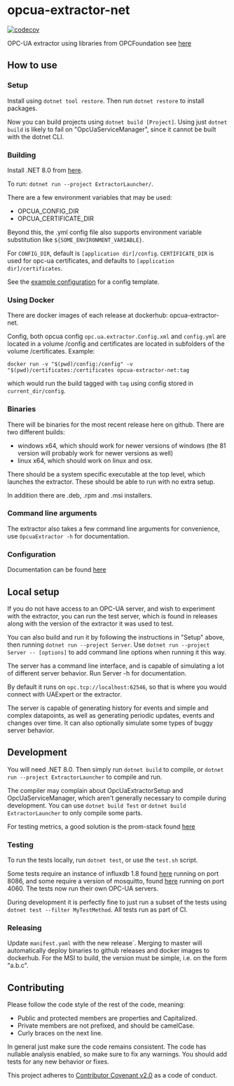 # opcua-extractor-net
[![codecov](https://codecov.io/gh/cognitedata/opcua-extractor-net/branch/master/graph/badge.svg?token=SS8CBL93bW)](https://codecov.io/gh/cognitedata/opcua-extractor-net)

OPC-UA extractor using libraries from OPCFoundation see [here](https://github.com/OPCFoundation/UA-.NETStandard)

## How to use

### Setup

Install using `dotnet tool restore`. Then run `dotnet restore` to install packages.

Now you can build projects using `dotnet build [Project]`. Using just `dotnet build` is likely to fail on "OpcUaServiceManager", since it cannot be built
with the dotnet CLI.

### Building

Install .NET 8.0 from [here](https://dotnet.microsoft.com/download).

To run:
`dotnet run --project ExtractorLauncher/`.

There are a few environment variables that may be used:

- OPCUA_CONFIG_DIR
- OPCUA_CERTIFICATE_DIR

Beyond this, the .yml config file also supports environment variable substitution like `${SOME_ENVIRONMENT_VARIABLE}`.

For `CONFIG_DIR`, default is `[application dir]/config`. `CERTIFICATE_DIR` is used for opc-ua certificates, and defaults to `[application dir]/certificates`.

See the [example configuration](config/config.example.yml) for a config template.

### Using Docker

There are docker images of each release at dockerhub: opcua-extractor-net.

Config, both opcua config `opc.ua.extractor.Config.xml` and `config.yml` are located in a volume /config and certificates are located in subfolders of the volume /certificates. Example:

`docker run -v "$(pwd)/config:/config" -v "$(pwd)/certificates:/certificates opcua-extractor-net:tag`

which would run the build tagged with `tag` using config stored in `current_dir/config`.

### Binaries

There will be binaries for the most recent release here on github. There are two different builds:

- windows x64, which should work for newer versions of windows (the 81 version will probably work for newer versions as well)
- linux x64, which should work on linux and osx.

There should be a system specific executable at the top level, which launches the extractor. These should be able to run with no extra setup.

In addition there are .deb, .rpm and .msi installers.

### Command line arguments

The extractor also takes a few command line arguments for convenience, use `OpcuaExtractor -h` for documentation.

### Configuration

Documentation can be found [here](https://cognitedata.atlassian.net/wiki/spaces/DSC/pages/1049264826/OPC+UA+Extractor)

## Local setup

If you do not have access to an OPC-UA server, and wish to experiment with the extractor, you can run the test server, which is found in releases along with the version of the extractor it was used to test.

You can also build and run it by following the instructions in "Setup" above, then running `dotnet run --project Server`. Use `dotnet run --project Server -- [options]` to add command line options when running it this way.

The server has a command line interface, and is capable of simulating a lot of different server behavior. Run Server -h for documentation.

By default it runs on `opc.tcp://localhost:62546`, so that is where you would connect with UAExpert or the extractor.

The server is capable of generating history for events and simple and complex datapoints, as well as generating periodic updates, events and changes over time.
It can also optionally simulate some types of buggy server behavior.

## Development

You will need .NET 8.0. Then simply run `dotnet build` to compile,
or `dotnet run --project ExtractorLauncher` to compile and run.

The compiler may complain about OpcUaExtractorSetup and OpcUaServiceManager, which aren't generally necessary to compile during development.
You can use `dotnet build Test` or `dotnet build ExtractorLauncher` to only compile some parts.

For testing metrics, a good solution is the prom-stack found [here](https://github.com/evnsio/prom-stack)

### Testing

To run the tests locally, run `dotnet test`, or use the `test.sh` script.

Some tests require an instance of influxdb 1.8 found [here](https://portal.influxdata.com/downloads/) running on port 8086,
and some require a version of mosquitto, found [here](https://mosquitto.org/) running on port 4060. The tests now run their own OPC-UA servers.

During development it is perfectly fine to just run a subset of the tests using `dotnet test --filter MyTestMethod`. All tests run as part of CI.

### Releasing

Update `manifest.yaml` with the new release`. Merging to master will automatically
deploy binaries to github releases and docker images to dockerhub. For
the MSI to build, the version must be simple, i.e. on the form "a.b.c".

## Contributing

Please follow the code style of the rest of the code, meaning:

- Public and protected members are properties and Capitalized.
- Private members are not prefixed, and should be camelCase.
- Curly braces on the next line.

In general just make sure the code remains consistent. The code has nullable analysis enabled, so make sure to fix any warnings. You should add tests for any new behavior or fixes.

This project adheres to [Contributor Covenant v2.0](https://www.contributor-covenant.org/version/2/0/code_of_conduct/) as a code of conduct.
